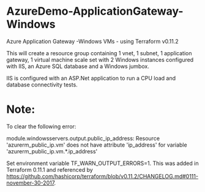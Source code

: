 # AzureDemo-ApplicationGateway-Windows
Azure Application Gateway -Windows VMs - using Terraform v0.11.2

This will create a resource group containing 1 vnet, 1 subnet, 1 application gateway, 1 virtual machine scale set with 2 Windows instances configured with IIS, an Azure SQL database and a Windows jumbox.

IIS is configured with an ASP.Net application to run a CPU load and database connectivity tests.


# Note:
To clear the following error:

module.windowsservers.output.public_ip_address: Resource 'azurerm_public_ip.vm' does not have attribute 'ip_address' for variable 'azurerm_public_ip.vm.*.ip_address'

Set environment variable TF_WARN_OUTPUT_ERRORS=1. This was added in Terraform 0.11.1 and referenced by https://github.com/hashicorp/terraform/blob/v0.11.2/CHANGELOG.md#0111-november-30-2017.
